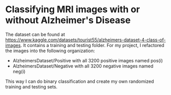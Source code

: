 # Classifying MRI images with or without Alzheimer's Disease

The dataset can be found at https://www.kaggle.com/datasets/tourist55/alzheimers-dataset-4-class-of-images. It contains a training and testing folder. For my project, I refactored the images into the following organization:


- AlzheimersDataset/Positive with all 3200 positive images named pos(i)
- AlzheimersDataset/Negative with all 3200 negative images named neg(i)


This way I can do binary classification and create my own randomized training and testing sets.
